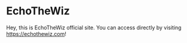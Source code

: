 # EchoTheWiz

Hey, this is EchoTheWiz official site. You can access directly by visiting https://echothewiz.com!
